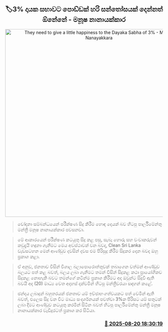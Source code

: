 <p align='center'><b><h2 align='center' title='They need to give a little happiness to the Dayaka Sabha of 3% - Manusha Nanayakkara'>🏷3% දායක සභාවට පොඩ්ඩක් හරි සන්තෝසයක් දෙන්නත් ඕනේනේ - මනූෂ නානායක්කාර</h2></b></p>
<p align='center'><img src='https://helakuru.sgp1.cdn.digitaloceanspaces.com/esana/images/lib/manusha-nanayakkara-jkl-j.jpg' width='600' alt='They need to give a little happiness to the Dayaka Sabha of 3% - Manusha Nanayakkara'></p>

> චෝදනා සම්බන්ධයෙන් පරීක්ෂණ සිදු කිරීම හොඳ දෙයක් බව හිටපු පාර්ලිමේන්තු මන්ත්‍රී මනූෂ නානායක්කාර පවසනවා.

> මේ ආකාරයෙන් පරීක්ෂණ කටයුතු සිදු කළ පසු, සැබෑ හොරු සහ වංචාකරුවන් කවුදැයි හඳුනා ගැනීමට මෙය අවස්ථාවක් වන බවද, Clean Sri Lanka වැඩසටහන මෙන් ආණ්ඩුව දවසින් දවස එම පිරිසුදු කිරීම සිදුකර දෙන බවද ඔහු ප්‍රකාශ කළා.

> ඒ අනුව, ජනතාව විසින් විශාල බලාපොරොත්තුවක් තබාගෙන වත්මන් ආණ්ඩුව බලයට පත් කළ බවත්, බලය ලබා ගැනීමට තමන් විසින් සිදුකළ කථා ප්‍රායෝගිකව සිදුකළ නොහැකි බවට තමන්ගේ කටින්ම ප්‍රකාශ කිරීමට අද ඔවුන්ට සිදුවී ඇති බවයි අද (20) මාධ්‍ය වෙත අදහස් දක්වමින් හිටපු මන්ත්‍රීවරයා සඳහන් කළේ.

> ඡන්දය ලබාදුන් බහුතරයක් ජනතාව යම් ඉච්ඡාභංගත්වයකට පත් වෙමින් ඇති බවත්, එලෙස සිදු වන විට මාධ්‍ය සංදර්ශනයක් පවත්වා 3%ක පිරිසට යම් සතුටක් ලබා දීමට ආණ්ඩුව කටයුතු කරමින් සිටින බවත් හිටපු පාර්ලිමේන්තු මන්ත්‍රී මනූෂ නානායක්කාර වැඩිදුරටත් ප්‍රකාශ කර සිටියා.



<h3 align='right'><a href='https://www.helakuru.lk/esana/p/112873/'>📅 2025-08-20 18:30:19</a></h3>
